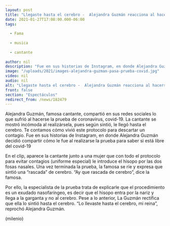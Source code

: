 ```yaml
---
layout: post
title: "Llegaste hasta el cerebro -  Alejandra Guzmán reacciona al hacerse una prueba covid-19"
date: 2021-01-27T17:08:00.000-06:00
tags:
  
  - Fama
  
  - musica
  
  - cantante
  
author: nil
description: "Fue en sus historias de Instagram, en donde Alejandra Guzmán decidió compartir cómo le fue al realizarse la prueba para saber si está libre del covid-19; expresó que sintió una rascada de cerebro. "
image: "/uploads/2021/images-alejandra-guzman-pasa-prueba-covid.jpg"
video: nil
audio: nil
alt: "Llegaste hasta el cerebro -  Alejandra Guzmán reacciona al hacerse una prueba covid-19"
front: false
section: "Espectáculos"
redirect_from: /news/182479
---
```


Alejandra Guzmán, famosa cantante, compartió en sus redes sociales lo que sufrió al hacerse la prueba de coronavirus, covid-19. La cantante se mostró incómoda al realizársela, pues según sintió, le llegó hasta el cerebro. Te contamos cómo vivió este protocolo para descartar un contagio.  Fue en sus historias de Instagram, en donde Alejandra Guzmán decidió compartir cómo le fue al realizarse la prueba para saber si está libre del covid-19 

En el clip, aparece la cantante junto a una mujer que con todo el protocolo para evitar contagios (uniforme especial) le introduce el hisopo por las dos fosas nasales. Una vez terminada la prueba, la famosa se ríe y expresa que sintió una “rascada” de cerebro. “Ay que rascada de cerebro”, dice la famosa. 

Por ello, la especialista de la prueba trata de explicarle que el procedimiento es un exudado nasofaríngeo, es decir que el hisopo entra por la nariz y llega a la garganta y no al cerebro.  Pese a lo anterior, La Guzmán rectifica que ella lo sintió hasta el cerebro. “Lo llevaste hasta el cerebro, mi reina”, reprochó Alejandra Guzmán.​

(milenio)